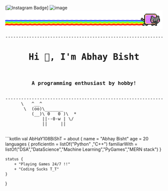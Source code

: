 [![Instagram Badge](https://www.instagram.com/gvt_starlord/?hl=en)]
![image]({https://img.shields.io/badge/Instagram-E4405F?style=for-the-badge&logo=instagram&logoColor=white})
![image](https://raw.githubusercontent.com/AbHaY108BiShT/AbHaY108BiShT/main/meow.gif)
<pre>
--------------------------------------------------------------------------------------------------------------------------------
<h1 align="center">Hi 👋, I'm Abhay Bisht</h1>
<h3 align="center">A programming enthusiast by hobby!</h3>
--------------------------------------------------------------------------------------------------------------------------------
      \   ^__^
       \  (oo)\_______
          (__)\ 0   0 )\  *
              ||--0-w | \/
              ||     ||
</pre>
<br>
```kotlin
val AbHaY108BiShT = about {
    name = "Abhay Bisht"
    age = 20
    languages {
        proficientIn = listOf("Python" ,"C++")
        familiarWith = listOf("DSA","DataScience","Machine Learning","PyGames","MERN stack")
    }

    status {
        + "Playing Games 24/7 !!"
        + "Coding Sucks T_T"
    }
}
```
